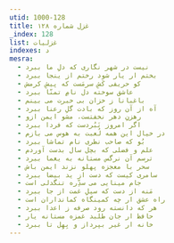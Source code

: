 ```yaml
---
utid: 1000-128
title: غزل شماره ۱۲۸
_index: 128
list: غزلیات
indexes: د
mesra:
  - نیست در شهر نگاری که دلِ ما ببرد
  - بختم ار یار شود رختم از ینجا ببرد
  - کو حریفی کَشِ سرمَست که پیشِ کرمش
  - عاشق سوخته دل نامِ تمنّا ببرد
  - باغبانا ز خزان بی خبرت می بینم
  - آه از آن روز که بادت گلِ رعنا ببرد
  - رهزنِ دهر نخفتست، مشو ایمن ازو
  - اگر امروز نَبُردست که فردا ببرد
  - در خیال این همه لُعبت به هوس می بازم
  - بُو که صاحب نظری نام تماشا ببرد
  - علم و فضلی که بچل سال بدست آوردم
  - ترسم آن نرگس مستانه به یغما ببرد
  - سحر با معجزه پهلو نزند ایمن باش
  - سامری کیست که دست از ید بیضا ببرد
  - جام مینایی می سدِّره تنگدلی است
  - مَنه از دست که سیلِ غمت از جا ببرد
  - راه عشق ار چه کمینگاه کمانداران است
  - هر که دانسته رود صرفه ز اعدا ببرد
  - حافظ ار جان طلبد غمزه مستانه یار
  - خانه ار غیر بپرداز و بِهِل تا ببرد
---
```

